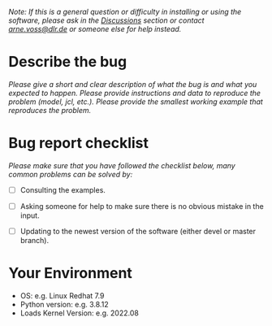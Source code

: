 
*Note: If this is a general question or difficulty in installing or using the software, please ask in the [Discussions](https://github.com/DLR-AE/PanelAero/discussions) section or contact arne.voss@dlr.de or someone else for help instead.*

# Describe the bug
*Please give a short and clear description of what the bug is and what you expected to happen. Please provide instructions and data to reproduce the problem (model, jcl, etc.). Please provide the smallest working example that reproduces the problem.*


# Bug report checklist
*Please make sure that you have followed the checklist below, many common problems can be solved by:*

- [ ] Consulting the examples.
- [ ] Asking someone for help to make sure there is no obvious mistake in the input.
- [ ] Updating to the newest version of the software (either devel or master branch).


# Your Environment
 - OS: e.g. Linux Redhat 7.9
 - Python version: e.g. 3.8.12
 - Loads Kernel Version: e.g. 2022.08
